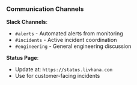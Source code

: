 ### Communication Channels

**Slack Channels**:

- `#alerts` - Automated alerts from monitoring
- `#incidents` - Active incident coordination
- `#engineering` - General engineering discussion

**Status Page**:

- Update at: `https://status.livhana.com`
- Use for customer-facing incidents

